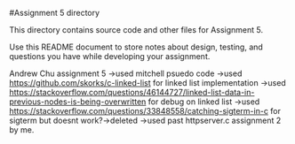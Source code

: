 #Assignment 5 directory

This directory contains source code and other files for Assignment 5.

Use this README document to store notes about design, testing, and
questions you have while developing your assignment.

Andrew Chu assignment 5
->used mitchell psuedo code
->used https://github.com/skorks/c-linked-list for linked list implementation
->used https://stackoverflow.com/questions/46144727/linked-list-data-in-previous-nodes-is-being-overwritten for debug on linked list
->used https://stackoverflow.com/questions/33848558/catching-sigterm-in-c for sigterm but doesnt work?->deleted
->used past httpserver.c assignment 2 by me.

